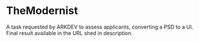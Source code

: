 # TheModernist
A task requested by ARKDEV to assess applicants, converting a PSD to a UI.
Final result available in the URL shed in description.
